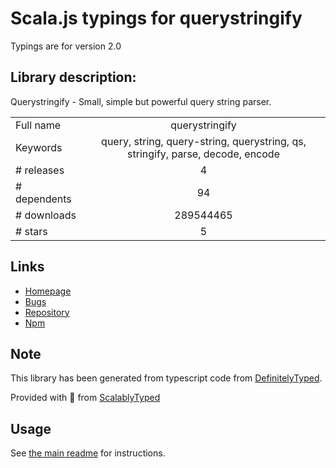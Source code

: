 
# Scala.js typings for querystringify

Typings are for version 2.0

## Library description:
Querystringify - Small, simple but powerful query string parser.

|                    |                 |
| ------------------ | :-------------: |
| Full name          | querystringify |
| Keywords           | query, string, query-string, querystring, qs, stringify, parse, decode, encode |
| # releases         | 4 |
| # dependents       | 94 |
| # downloads        | 289544465 |
| # stars            | 5 |

## Links
- [Homepage](https://github.com/unshiftio/querystringify)
- [Bugs](https://github.com/unshiftio/querystringify/issues)
- [Repository](https://github.com/unshiftio/querystringify)
- [Npm](https://www.npmjs.com/package/querystringify)
    


## Note
This library has been generated from typescript code from [DefinitelyTyped](https://definitelytyped.org).

Provided with :purple_heart: from [ScalablyTyped](https://github.com/oyvindberg/ScalablyTyped)

## Usage
See [the main readme](../../readme.md) for instructions.


